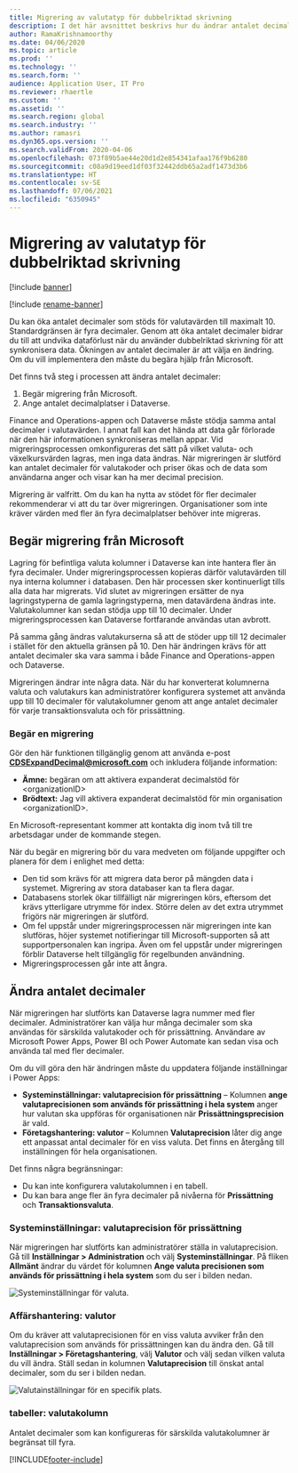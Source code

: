 ```yaml
---
title: Migrering av valutatyp för dubbelriktad skrivning
description: I det här avsnittet beskrivs hur du ändrar antalet decimaler som stöds av dubbelriktad skrivning för valuta.
author: RamaKrishnamoorthy
ms.date: 04/06/2020
ms.topic: article
ms.prod: ''
ms.technology: ''
ms.search.form: ''
audience: Application User, IT Pro
ms.reviewer: rhaertle
ms.custom: ''
ms.assetid: ''
ms.search.region: global
ms.search.industry: ''
ms.author: ramasri
ms.dyn365.ops.version: ''
ms.search.validFrom: 2020-04-06
ms.openlocfilehash: 073f89b5ae44e20d1d2e854341afaa176f9b6280
ms.sourcegitcommit: c08a9d19eed1df03f32442ddb65a2adf1473d3b6
ms.translationtype: HT
ms.contentlocale: sv-SE
ms.lasthandoff: 07/06/2021
ms.locfileid: "6350945"
---
```

# <a name="currency-data-type-migration-for-dual-write"></a>Migrering av valutatyp för dubbelriktad skrivning

[!include [banner](../../includes/banner.md)]

[!include [rename-banner](~/includes/cc-data-platform-banner.md)]

Du kan öka antalet decimaler som stöds för valutavärden till maximalt 10. Standardgränsen är fyra decimaler. Genom att öka antalet decimaler bidrar du till att undvika dataförlust när du använder dubbelriktad skrivning för att synkronisera data. Ökningen av antalet decimaler är att välja en ändring. Om du vill implementera den måste du begära hjälp från Microsoft.

Det finns två steg i processen att ändra antalet decimaler:

1. Begär migrering från Microsoft.
2. Ange antalet decimalplatser i Dataverse.

Finance and Operations-appen och Dataverse måste stödja samma antal decimaler i valutavärden. I annat fall kan det hända att data går förlorade när den här informationen synkroniseras mellan appar. Vid migreringsprocessen omkonfigureras det sätt på vilket valuta- och växelkursvärden lagras, men inga data ändras. När migreringen är slutförd kan antalet decimaler för valutakoder och priser ökas och de data som användarna anger och visar kan ha mer decimal precision.

Migrering är valfritt. Om du kan ha nytta av stödet för fler decimaler rekommenderar vi att du tar över migreringen. Organisationer som inte kräver värden med fler än fyra decimalplatser behöver inte migreras.

## <a name="requesting-migration-from-microsoft"></a>Begär migrering från Microsoft

Lagring för befintliga valuta kolumner i Dataverse kan inte hantera fler än fyra decimaler. Under migreringsprocessen kopieras därför valutavärden till nya interna kolumner i databasen. Den här processen sker kontinuerligt tills alla data har migrerats. Vid slutet av migreringen ersätter de nya lagringstyperna de gamla lagringstyperna, men datavärdena ändras inte. Valutakolumner kan sedan stödja upp till 10 decimaler. Under migreringsprocessen kan Dataverse fortfarande användas utan avbrott.

På samma gång ändras valutakurserna så att de stöder upp till 12 decimaler i stället för den aktuella gränsen på 10. Den här ändringen krävs för att antalet decimaler ska vara samma i både Finance and Operations-appen och Dataverse.

Migreringen ändrar inte några data. När du har konverterat kolumnerna valuta och valutakurs kan administratörer konfigurera systemet att använda upp till 10 decimaler för valutakolumner genom att ange antalet decimaler för varje transaktionsvaluta och för prissättning.

### <a name="request-a-migration"></a>Begär en migrering

Gör den här funktionen tillgänglig genom att använda e-post **CDSExpandDecimal@microsoft.com** och inkludera följande information:

+ **Ämne:** begäran om att aktivera expanderat decimalstöd för \<organizationID\>
+ **Brödtext:** Jag vill aktivera expanderat decimalstöd för min organisation \<organizationID\>.

En Microsoft-representant kommer att kontakta dig inom två till tre arbetsdagar under de kommande stegen.

När du begär en migrering bör du vara medveten om följande uppgifter och planera för dem i enlighet med detta:

+ Den tid som krävs för att migrera data beror på mängden data i systemet. Migrering av stora databaser kan ta flera dagar.
+ Databasens storlek ökar tillfälligt när migreringen körs, eftersom det krävs ytterligare utrymme för index. Större delen av det extra utrymmet frigörs när migreringen är slutförd.
+ Om fel uppstår under migreringsprocessen när migreringen inte kan slutföras, höjer systemet notifieringar till Microsoft-supporten så att supportpersonalen kan ingripa. Även om fel uppstår under migreringen förblir Dataverse helt tillgänglig för regelbunden användning.
+ Migreringsprocessen går inte att ångra.

## <a name="changing-the-number-of-decimal-places"></a>Ändra antalet decimaler

När migreringen har slutförts kan Dataverse lagra nummer med fler decimaler. Administratörer kan välja hur många decimaler som ska användas för särskilda valutakoder och för prissättning. Användare av Microsoft Power Apps, Power BI och Power Automate kan sedan visa och använda tal med fler decimaler.

Om du vill göra den här ändringen måste du uppdatera följande inställningar i Power Apps:

+ **Systeminställningar: valutaprecision för prissättning** – Kolumnen **ange valutaprecisionen som används för prissättning i hela system** anger hur valutan ska uppföras för organisationen när **Prissättningsprecision** är vald.
+ **Företagshantering: valutor** – Kolumnen **Valutaprecision** låter dig ange ett anpassat antal decimaler för en viss valuta. Det finns en återgång till inställningen för hela organisationen.

Det finns några begränsningar:

+ Du kan inte konfigurera valutakolumnen i en tabell.
+ Du kan bara ange fler än fyra decimaler på nivåerna för **Prissättning** och **Transaktionsvaluta**.

### <a name="system-settings-currency-precision-for-pricing"></a>Systeminställningar: valutaprecision för prissättning

När migreringen har slutförts kan administratörer ställa in valutaprecision. Gå till **Inställningar \> Administration** och välj **Systeminställningar**. På fliken **Allmänt** ändrar du värdet för kolumnen **Ange valuta precisionen som används för prissättning i hela system** som du ser i bilden nedan.

![Systeminställningar för valuta.](media/currency-system-settings.png)

### <a name="business-management-currencies"></a>Affärshantering: valutor

Om du kräver att valutaprecisionen för en viss valuta avviker från den valutaprecision som används för prissättningen kan du ändra den. Gå till **Inställningar \> Företagshantering**, välj **Valutor** och välj sedan vilken valuta du vill ändra. Ställ sedan in kolumnen **Valutaprecision** till önskat antal decimaler, som du ser i bilden nedan.

![Valutainställningar för en specifik plats.](media/specific-currency.png)

### <a name="tables-currency-column"></a>tabeller: valutakolumn

Antalet decimaler som kan konfigureras för särskilda valutakolumner är begränsat till fyra.


[!INCLUDE[footer-include](../../../../includes/footer-banner.md)]